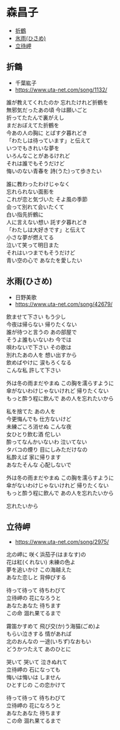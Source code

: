 
# 森昌子 <!-- omit in toc -->

- [折鶴](#折鶴)
- [氷雨(ひさめ)](#氷雨ひさめ)
- [立待岬](#立待岬)


## 折鶴

 - 千葉紘子
 - https://www.uta-net.com/song/1132/

誰が教えてくれたのか 忘れたけれど折鶴を<br>
無邪気だったあの頃 今は願いごと<br>
折ってたたんで裏がえし<br>
まだおぼえてた折鶴を<br>
今あの人の胸に とばす夕暮れどき<br>
「わたしは待っています」と伝えて<br>
いつでもきれいな夢を<br>
いろんなことがあるけれど<br>
それは誰でもそうだけど<br>
悔いのない青春を 詩(うた)って歩きたい<br>

誰に教わったわけじゃなく<br>
忘れられない面影を<br>
これが恋と気づいた そよ風の季節<br>
会って別れて会いたくて<br>
白い指先折鶴に<br>
人に言えない想い 託す夕暮れどき<br>
「わたしは大好きです」と伝えて<br>
小さな夢が燃えてる<br>
泣いて笑って明日また<br>
それはいつまでもそうだけど<br>
青い空の心で あなたを愛したい<br>


## 氷雨(ひさめ)

 - 日野美歌
 - https://www.uta-net.com/song/42679/

飲ませて下さい もう少し<br>
今夜は帰らない 帰りたくない<br>
誰が待つと言うの あの部屋で<br>
そうよ誰もいないわ 今では<br>
唄わないで下さい その歌は<br>
別れたあの人を 想い出すから<br>
飲めばやけに 涙もろくなる<br>
こんな私 許して下さい<br>

外は冬の雨まだやまぬ この胸を濡らすように<br>
傘がないわけじゃないけれど 帰りたくない<br>
もっと酔う程に飲んで あの人を忘れたいから<br>

私を捨てた あの人を<br>
今更悔んでも 仕方ないけど<br>
未練ごころ消せぬ こんな夜<br>
女ひとり飲む酒 佗しい<br>
酔ってなんかいないわ 泣いてない<br>
タバコの煙り 目にしみただけなの<br>
私酔えば 家に帰ります<br>
あなたそんな 心配しないで<br>

外は冬の雨まだやまぬ この胸を濡らすように<br>
傘がないわけじゃないけれど 帰りたくない<br>
もっと酔う程に飲んで あの人を忘れたいから<br>

忘れたいから<br>


## 立待岬

 - https://www.uta-net.com/song/2975/

北の岬に 咲く浜茄子(はまなす)の<br>
花は紅(くれない) 未練の色よ<br>
夢を追いかけ この海越えた<br>
あなた恋しと 背伸びする<br>

待って待って 待ちわびて<br>
立待岬の 花になろうと<br>
あなたあなた 待ちます<br>
この命 涸れ果てるまで<br>

霧笛かすめて 飛び交(か)う海猫(ごめ)よ<br>
もらい泣きする 情があれば<br>
北のおんなの 一途(いちず)なおもい<br>
どうかつたえて あのひとに<br>

哭いて 哭いて 泣きぬれて<br>
立待岬の 石になっても<br>
悔いは悔いは しません<br>
ひとすじの この恋かけて<br>

待って待って 待ちわびて<br>
立待岬の 花になろうと<br>
あなたあなた 待ちます<br>
この命 涸れ果てるまで<br>
